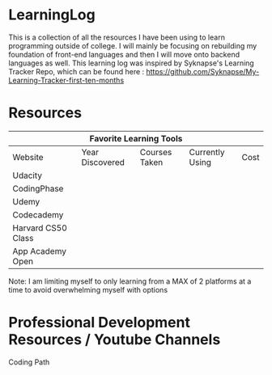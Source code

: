 # LearningLog

This is a collection of all the resources I have been using to learn programming outside of college. I will mainly be focusing on rebuilding my foundation of front-end languages
and then I will move onto backend languages as well. This learning log was inspired by Syknapse's Learning Tracker Repo, which
can be found here : https://github.com/Syknapse/My-Learning-Tracker-first-ten-months

# Resources 

<table>
    <thead>
        <tr>
            <th colspan="5">Favorite Learning Tools</th>
        </tr>
    </thead>
    <tbody>
        <tr>
            <td>Website</td>
            <td>Year Discovered</td>
            <td>Courses Taken</td>
            <td> Currently Using </td>
            <td>Cost</td>
        </tr>
        <tr>
        <td> Udacity </td>
        </tr>
        <tr>
         <td> CodingPhase </td>
        </tr>
         <tr>
        <td> Udemy </td>
        </tr>
        <tr>
        <td> Codecademy </td>
        </tr>
         <tr>
        <td> Harvard CS50 Class</td>
        </tr>
        <tr>
        <td> App Academy Open </td>
        </tr>
    </tbody>
</table>

Note: I am limiting myself to only learning from a MAX of 2 platforms at a time to avoid overwhelming myself with options

# Professional Development Resources / Youtube Channels 
Coding Path


